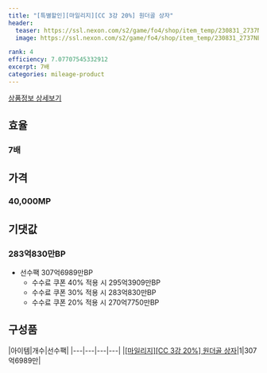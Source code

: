 ```yaml
---
title: "[특별할인][마일리지][CC 3강 20%] 원더골 상자"
header:
  teaser: https://ssl.nexon.com/s2/game/fo4/shop/item_temp/230831_2737NE39PA12/31099.png
  image: https://ssl.nexon.com/s2/game/fo4/shop/item_temp/230831_2737NE39PA12/31099.png

rank: 4
efficiency: 7.07707545332912
excerpt: 7배
categories: mileage-product
---
```

[상품정보 상세보기](https://shop.fifaonline4.nexon.com/Shop/View?strPid=31099)


## 효율
### 7배
## 가격
### 40,000MP
## 기댓값
### 283억830만BP

- 선수팩 307억6989만BP
  - 수수료 쿠폰 40% 적용 시 295억3909만BP
  - 수수료 쿠폰 30% 적용 시 283억830만BP
  - 수수료 쿠폰 20% 적용 시 270억7750만BP

## 구성품

|아이템|개수|선수팩|
|---|---|---|---|
|[[마일리지][CC 3강 20%] 원더골 상자](/box/7228)|1|307억6989만|
